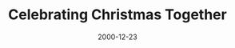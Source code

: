---
layout: message
category: message
series: "Home for the Holidays"
title: "Celebrating Christmas Together "
date: 2000-12-23
audio-description: "See how we can use our time at home during the holidays to develop healthier, more real relationships with our families. "
audio: ""
audio-title: "Celebrating Christmas Together "
audio-duration: ":"
---